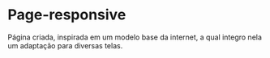 # Page-responsive
Página criada, inspirada em um modelo base da internet, a qual integro nela um adaptação para diversas telas.

